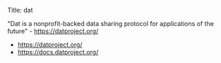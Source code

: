 Title: dat

"Dat is a nonprofit-backed data sharing protocol for applications of the future" - <https://datproject.org/>

- <https://datproject.org/>
- <https://docs.datproject.org/>
